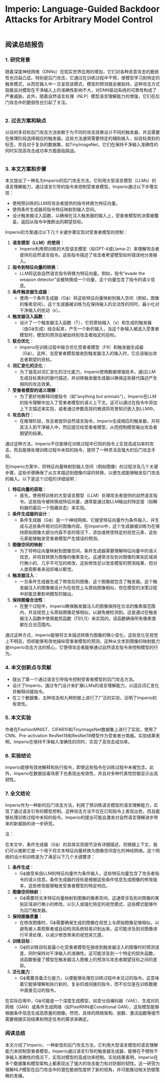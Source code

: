 # Imperio: Language-Guided Backdoor Attacks for Arbitrary Model Control

<figure><img src="../.gitbook/assets/image (7) (1) (1) (1) (1).png" alt=""><figcaption></figcaption></figure>

## 阅读总结报告

### 1. 研究背景

随着深度神经网络（DNNs）在现实世界应用的增加，它们对各种恶意攻击的脆弱性也日益凸显。特别是后门攻击，它通过在训练过程中干预，使模型学习到特定的触发模式，从而在输入中一旦呈现该模式，模型的预测就会被劫持。这种攻击方式隐蔽且对模型在干净输入上的准确性影响不大，对DNN驱动系统的可靠性构成了严重威胁。此外，随着自然语言处理（NLP）模型语言理解能力的增强，它们在后门攻击中的脆弱性也引起了关注。

<figure><img src="../.gitbook/assets/image (8) (1) (1) (1) (1).png" alt=""><figcaption></figcaption></figure>

### 2. 过去方案和缺点

以往的多目标后门攻击方法依赖于为不同的攻击效果设计不同的触发器，并且需要在推理阶段选择相应的触发器。这些方法通常需要特定的辅助输入，如目标类别的标签，并且对于复杂的数据集，如TinyImageNet，它们在保持干净输入准确性的同时实现高攻击成功率方面面临挑战。

<figure><img src="../.gitbook/assets/image (9) (1) (1) (1).png" alt=""><figcaption></figcaption></figure>

### 3. 本文方案和步骤

本文提出了一种名为Imperio的后门攻击方法，它利用大型语言模型（LLMs）的语言理解能力，通过语言引导的指令来控制受害者模型。Imperio通过以下步骤实现：

* 使用预训练的LLM将攻击者提供的指令转换为特征向量。
* 使用条件生成器将指令特征映射到输入空间。
* 设计触发器注入函数，以确保在注入触发器的输入上，受害者模型的决策被覆盖，返回从指令中推断出的期望目标。



Imperio的方案通过以下几个关键步骤实现对受害者模型的控制：

1. **语言模型（LLM）的使用**：
   * Imperio利用预训练的大型语言模型（如GPT-4或Llama-2）来理解攻击者提供的自然语言指令。这些指令描述了攻击者希望模型如何错误地分类输入。
2. **指令到特征向量的转换**：
   * LLM将这些自然语言指令转换为特征向量。例如，指令“evade the weapon detector”会被转换成一个向量，这个向量包含了指令的语义信息。
3. **条件触发器生成器**：
   * 使用一个条件生成器（Gϕ）将这些特征向量映射到输入空间（例如，图像的像素空间）。这个生成器被训练为在保持输入的合法性的同时，最小化对干净输入的扰动（ϵ）。
4. **触发器注入函数**：
   * 设计了一个触发器注入函数（T），它将原始输入（x）和生成的触发器（由Gϕ生成）结合起来，产生一个新的输入，当这个新输入被送入受害者模型时，模型的预测会被劫持到攻击者指定的目标。
5. **联合优化**：
   * Imperio在训练过程中联合优化受害者模型（Fθ）和触发器生成器（Gϕ）。这样，当受害者模型接收到触发器注入的输入时，它应该输出攻击者期望的目标。
6. **词汇变化的泛化**：
   * 为了提高对词汇变化的泛化能力，Imperio使用数据增强技术，通过LLM生成目标类别的替代描述，并训练触发器生成器以确保这些替代描述产生相同的攻击效果。
7. **受害者模型的语义理解**：
   * 为了更好地解释间接指令（如“anything but animals”），Imperio在LLM的指令理解中加入了受害者模型的语义上下文。这可以通过在指令中添加上下文描述来实现，或者通过参数高效的微调将背景知识嵌入到LLM中。
8. **攻击执行**：
   * 在推理阶段，攻击者提供自然语言指令，Imperio生成相应的触发器，并将其注入到干净输入中，然后提交给受害者模型，从而控制模型输出攻击者期望的结果。

通过这种方法，Imperio不仅能够在训练过程中已知的指令上实现高成功率的攻击，而且能够处理训练过程中未知的指令，提供了一种灵活且强大的后门攻击手段。



在Imperio方案中，将特征向量映射到输入空间（例如图像）的过程涉及几个关键步骤，这些步骤确保了从文本描述到图像内容的转换，以便生成能够触发后门攻击的输入。以下是这个过程的详细说明：

1. **特征向量的获取**：
   * 首先，使用预训练的大型语言模型（LLM）处理攻击者提供的自然语言指令。这些指令被转换成特征向量，通常是通过取LLM输出的特定层（如解码器的最后一个隐藏状态）来实现。
2. **条件生成器的设计**：
   * 条件生成器（Gϕ）是一个神经网络，它接受特征向量作为条件输入，并生成与这些条件相对应的图像内容。在Imperio中，这个生成器被训练为在保持原始图像大部分内容不变的情况下，添加或修改特定的视觉元素，这些元素能够触发受害者模型产生错误的预测。
3. **图像空间的映射**：
   * 为了将特征向量映射到图像空间，条件生成器需要理解特征向量中的语义信息，并将其转换为图像的像素变化。这通常涉及到对图像的某些区域进行微小的、几乎不可见的修改，这些修改足以改变模型的预测结果，但对人类观察者来说却难以察觉。
4. **触发器注入**：
   * 一旦条件生成器生成了修改后的图像，这个图像就包含了触发器。这个触发器注入的图像被设计为在视觉上与原始图像相似，但在模型的决策过程中却能显著影响模型的输出。
5. **保持图像合法性**：
   * 在整个过程中，Imperio确保触发器注入的图像保持在合法的像素值范围内，并且视觉上与原始图像足够相似，以避免被检测到。这是通过在触发器注入函数中使用裁剪函数（Π\[0,1]）来实现的，该函数确保所有像素值都在合法范围内。

通过这种方式，Imperio能够将文本描述转换为图像的微小变化，这些变化在视觉上不明显，但却能够有效地操纵受害者模型的预测。这种从文本到图像的映射能力是Imperio攻击方法的核心，它使得攻击者能够通过自然语言指令来控制模型的行为。





### 4. 本文创新点与贡献

* 提出了第一个通过语言引导指令控制受害者模型的后门攻击方法。
* 设计了Imperio，通过专门设计来扩展LLMs的语言理解能力，以适应词汇变化并解释间接指令。
* 在三个数据集、五种攻击和九种防御上进行了广泛的实验，证明了Imperio的有效性。

### 5. 本文实验

作者在FashionMNIST、CIFAR10和TinyImageNet数据集上进行了实验，使用了CNN、Pre-activation ResNet18和ResNet18模型作为受害者分类器。实验结果表明，Imperio在保持干净输入准确性的同时，实现了高攻击成功率。

### 6. 实验结论

Imperio能够有效地解释和执行指令，即使这些指令在训练过程中未被包含。此外，Imperio在数据投毒场景下也表现出有效性，并且对多种代表性防御显示出高韧性。

### 7. 全文结论

Imperio作为一种新的后门攻击方法，利用了预训练语言模型的语言理解能力，实现了通过语言引导的模型控制。这种攻击方法不仅在已知指令上表现出色，而且能够处理训练过程中未知的指令。Imperio的提出可能会激发对自然语言理解进步带来的新威胁的进一步研究。



注：

在本文中，条件生成器（Gϕ）的具体实现细节没有详细描述，但根据上下文，我们可以推断它是一个用于将文本特征向量转换为图像空间变化的神经网络。这个网络的设计和训练是为了满足以下几个关键要求：

1. **条件生成**：
   * Gϕ接受来自LLM的特征向量作为条件输入，这些特征向量包含了攻击者指令的语义信息。条件生成器的目标是根据这些条件信息生成图像的修改版本，这些修改能够触发受害者模型的特定响应。
2. **图像空间映射**：
   * Gϕ需要将文本特征向量映射到图像的像素空间。这通常涉及到对图像的某些区域进行微小的修改，以引入或强化特定的视觉模式，这些模式能够作为后门触发器。
3. **保持图像质量**：
   * 在修改图像时，Gϕ需要确保生成的图像在视觉上与原始图像足够相似，以避免被人类观察者或自动检测系统轻易识别出来。这可能涉及到对图像进行平滑处理，以减少修改带来的视觉突兀感。
4. **训练目标**：
   * Gϕ的训练目标是最小化受害者模型在接收到触发器注入的图像时的预测误差，同时保持对干净输入的准确性。这可能涉及到一个特定的损失函数，该函数衡量了模型在触发器注入图像上的预测与攻击者期望目标之间的差异。
5. **泛化能力**：
   * Gϕ需要具备泛化能力，以便能够处理在训练过程中未见过的指令。这意味着它能够理解和执行新的、复杂的或间接的指令，而不仅仅是在训练数据中直接见过的指令。

在实际应用中，Gϕ可能是一个深度生成模型，如变分自编码器（VAE）、生成对抗网络（GAN）或条件生成网络（如PixelRNN或Conditional GAN），这些模型能够根据条件信息生成高质量的图像。然而，具体的网络架构、层数、激活函数等细节需要根据实验结果和特定任务的需求来确定。





### 阅读总结

本文介绍了Imperio，一种新型的后门攻击方法，它利用大型语言模型的语言理解能力来控制受害者模型。Imperio通过语言引导的触发器生成器，能够在不牺牲干净输入准确性的情况下，实现对模型的高成功率控制。实验结果表明，Imperio在多个数据集和模型架构上都表现出了强大的攻击能力和对防御的韧性。这一研究为理解NLP模型在后门攻击中的潜在脆弱性提供了新的视角，并可能推动相关防御策略的发展。
